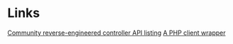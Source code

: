 # Links
[Community reverse-engineered controller API listing](https://ubntwiki.com/products/software/unifi-controller/api)
[A PHP client wrapper](https://github.com/Art-of-WiFi/UniFi-API-client)
